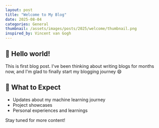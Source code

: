 ```yaml
---
layout: post
title: "Welcome to My Blog"
date: 2025-08-04
categories: General
thumbnail: /assets/images/posts/2025/welcome/thumbnail.png
inspired_by: Vincent van Gogh
---
```


## 👋 Hello world!
This is first blog post. I've been thinking about writing blogs for months now, and I'm glad to finally start my blogging journey 😄

## 🔭 What to Expect

- Updates about my machine learning journey
- Project showcases
- Personal experiences and learnings

Stay tuned for more content!
